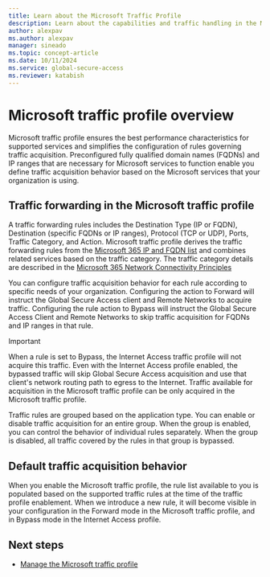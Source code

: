 ```yaml
---
title: Learn about the Microsoft Traffic Profile
description: Learn about the capabilities and traffic handling in the Microsoft traffic profile
author: alexpav
ms.author: alexpav
manager: sineado
ms.topic: concept-article
ms.date: 10/11/2024
ms.service: global-secure-access
ms.reviewer: katabish
---
```


# Microsoft traffic profile overview
 
Microsoft traffic profile ensures the best performance characteristics for supported services and simplifies the configuration of rules governing traffic acquisition. Preconfigured fully qualified domain names (FQDNs) and IP ranges that are necessary for Microsoft services to function enable you define traffic acquisition behavior based on the Microsoft services that your organization is using. 

## Traffic forwarding in the Microsoft traffic profile

A traffic forwarding rules includes the Destination Type (IP or FQDN), Destination (specific FQDNs or IP ranges), Protocol (TCP or UDP), Ports, Traffic Category, and Action. Microsoft traffic profile derives the traffic forwarding rules from the [Microsoft 365 IP and FQDN list](/microsoft-365/enterprise/urls-and-ip-address-ranges) and combines related services based on the traffic category. The traffic category details are described in the [Microsoft 365 Network Connectivity Principles](/microsoft-365/enterprise/microsoft-365-network-connectivity-principles#optimizing-connectivity-to-microsoft-365-services)

You can configure traffic acquisition behavior for each rule according to specific needs of your organization. Configuring the action to Forward will instruct the Global Secure Access client and Remote Networks to acquire traffic. Configuring the rule action to Bypass will instruct the Global Secure Access Client and Remote Networks to skip traffic acquisition for FQDNs and IP ranges in that rule.

> [!IMPORTANT]
> When a rule is set to Bypass, the Internet Access traffic profile will not acquire this traffic. Even with the Internet Access profile enabled, the bypassed traffic will skip Global Secure Access acquisition and use that client's network routing path to egress to the Internet. Traffic available for acquisition in the Microsoft traffic profile can be only acquired in the Microsoft traffic profile.

Traffic rules are grouped based on the application type. You can enable or disable traffic acquisition for an entire group. When the group is enabled, you can control the behavior of individual rules separately. When the group is disabled, all traffic covered by the rules in that group is bypassed.

## Default traffic acquisition behavior

When you enable the Microsoft traffic profile, the rule list available to you is populated based on the supported traffic rules at the time of the traffic profile enablement. When we introduce a new rule, it will become visible in your configuration in the Forward mode in the Microsoft traffic profile, and in Bypass mode in the Internet Access profile.

## Next steps

- [Manage the Microsoft traffic profile](how-to-manage-microsoft-profile.md)

